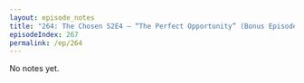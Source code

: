 ```yaml
---
layout: episode_notes
title: "264: The Chosen S2E4 — “The Perfect Opportunity” (Bonus Episode)"
episodeIndex: 267
permalink: /ep/264
---
```

No notes yet.
